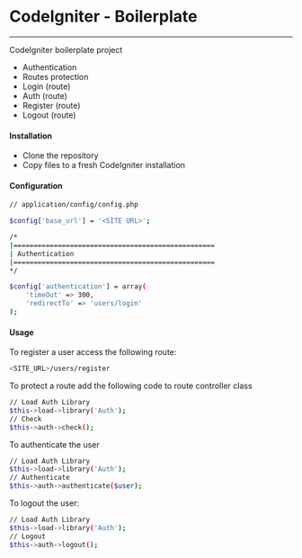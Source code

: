 # CodeIgniter - Boilerplate
---
CodeIgniter boilerplate project
* Authentication
* Routes protection
* Login (route)
* Auth (route)
* Register (route)
* Logout (route)

#### Installation
* Clone the repository
* Copy files to a fresh CodeIgniter installation

#### Configuration
```sh
// application/config/config.php

$config['base_url'] = '<SITE URL>';

/*
|==================================================
| Authentication
|==================================================
*/

$config['authentication'] = array(
    'timeOut' => 300,
    'redirectTo' => 'users/login'
);
```
#### Usage
To register a user access the following route:
```sh
<SITE_URL>/users/register
```
To protect a route add the following code to route controller class
```sh
// Load Auth Library
$this->load->library('Auth');
// Check
$this->auth->check();
```
To authenticate the user
```sh
// Load Auth Library
$this->load->library('Auth');
// Authenticate
$this->auth->authenticate($user);
```
To logout the user:
```sh
// Load Auth Library
$this->load->library('Auth');
// Logout
$this->auth->logout();
```